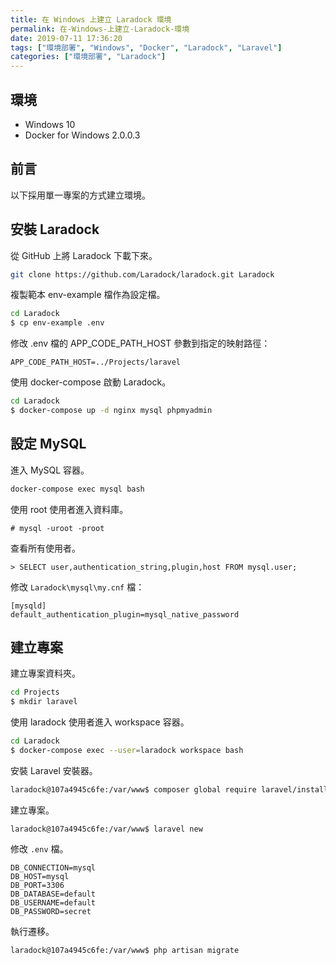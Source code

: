 ```yaml
---
title: 在 Windows 上建立 Laradock 環境
permalink: 在-Windows-上建立-Laradock-環境
date: 2019-07-11 17:36:20
tags: ["環境部署", "Windows", "Docker", "Laradock", "Laravel"]
categories: ["環境部署", "Laradock"]
---
```


## 環境

- Windows 10
- Docker for Windows 2.0.0.3

## 前言

以下採用單一專案的方式建立環境。

## 安裝 Laradock

從 GitHub 上將 Laradock 下載下來。

```BASH
git clone https://github.com/Laradock/laradock.git Laradock
```

複製範本 env-example 檔作為設定檔。

```BASH
cd Laradock
$ cp env-example .env
```

修改 .env 檔的 APP_CODE_PATH_HOST 參數到指定的映射路徑：

```ENV
APP_CODE_PATH_HOST=../Projects/laravel
```

使用 docker-compose 啟動 Laradock。

```BASH
cd Laradock
$ docker-compose up -d nginx mysql phpmyadmin
```

## 設定 MySQL

進入 MySQL 容器。

```BASH
docker-compose exec mysql bash
```

使用 root 使用者進入資料庫。

```
# mysql -uroot -proot
```

查看所有使用者。

```
> SELECT user,authentication_string,plugin,host FROM mysql.user;
```

修改 `Laradock\mysql\my.cnf` 檔：

```CNF
[mysqld]
default_authentication_plugin=mysql_native_password
```

## 建立專案

建立專案資料夾。

```BASH
cd Projects
$ mkdir laravel
```

使用 laradock 使用者進入 workspace 容器。

```BASH
cd Laradock
$ docker-compose exec --user=laradock workspace bash
```

安裝 Laravel 安裝器。

```BASH
laradock@107a4945c6fe:/var/www$ composer global require laravel/installer
```

建立專案。

```ENV
laradock@107a4945c6fe:/var/www$ laravel new
```

修改 `.env` 檔。

```ENV
DB_CONNECTION=mysql
DB_HOST=mysql
DB_PORT=3306
DB_DATABASE=default
DB_USERNAME=default
DB_PASSWORD=secret
```

執行遷移。

```BASH
laradock@107a4945c6fe:/var/www$ php artisan migrate
```
